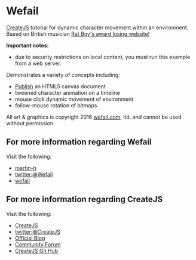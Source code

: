 Wefail
=======

[CreateJS](http://www.createjs.com) tutorial for dynamic character movement within an environment. Based on British musician [Rat Boy's award losing website!](http://www.ratboy.co.uk) 

**Important notes:**

- due to security restrictions on local content, you must run this example from a web server.

Demonstrates a variety of concepts including:

- [Publish](https://helpx.adobe.com/flash/how-to/creating-publishing-html5-canvas-document.html) an HTML5 canvas document
- tweened character animation on a timeline
- mouse click dynamic movement of environment
- follow-mouse rotation of bitmaps

All art & graphics is copyright 2016 [wefail.com](http://www.wefail.com), ltd. and cannot be used without permission.

For more information regarding Wefail
---------------------
Visit the following:  
- [martin-h](http://www.martin-h.com)
- [twitter:@Wefail](http://www.twitter.com/wefail)   
- [wefail](http://www.wefail.com)   


For more information regarding CreateJS
---------------------
Visit the following:  

- [CreateJS](http://www.createjs.com)   
- [twitter:@CreateJS](http://www.twitter.com/CreateJS) 
- [Official Blog](http://www.blog.createjs.com)
- [Community Forum](http://www.community.createjs.com)
- [CreateJS Git Hub](https://github.com/CreateJS)  
